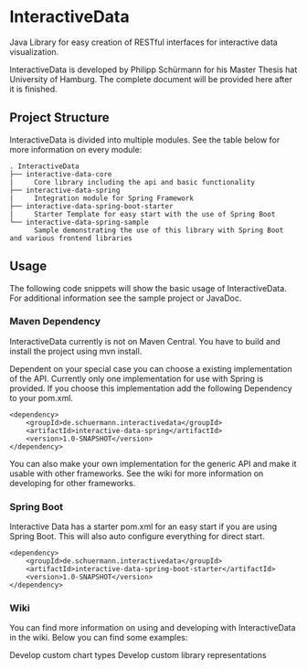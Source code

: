 # InteractiveData
Java Library for easy creation of RESTful interfaces for interactive data visualization.

InteractiveData is developed by Philipp Schürmann for his Master Thesis hat University of Hamburg.
The complete document will be provided here after it is finished.

## Project Structure
InteractiveData is divided into multiple modules. See the table below for more information on every module:
```
. InteractiveData
├── interactive-data-core
|     Core library including the api and basic functionality
├── interactive-data-spring
|     Integration module for Spring Framework
├── interactive-data-spring-boot-starter
|     Starter Template for easy start with the use of Spring Boot
└── interactive-data-spring-sample
      Sample demonstrating the use of this library with Spring Boot and various frontend libraries
```

## Usage
The following code snippets will show the basic usage of InteractiveData. For additional information see the sample 
project or JavaDoc.

### Maven Dependency
InteractiveData currently is not on Maven Central. You have to build and install the project using mvn install.

Dependent on your special case you can choose a existing implementation of the API.
Currently only one implementation for use with Spring is provided. If you choose this implementation add the following
Dependency to your pom.xml.
```
<dependency>
    <groupId>de.schuermann.interactivedata</groupId>
    <artifactId>interactive-data-spring</artifactId>
    <version>1.0-SNAPSHOT</version>
</dependency>
```
You can also make your own implementation for the generic API and make it usable with other frameworks.
See the wiki for more information on developing for other frameworks.

### Spring Boot
Interactive Data has a starter pom.xml for an easy start if you are using Spring Boot. This will also auto configure
everything for direct start.
```
<dependency>
    <groupId>de.schuermann.interactivedata</groupId>
    <artifactId>interactive-data-spring-boot-starter</artifactId>
    <version>1.0-SNAPSHOT</version>
</dependency>
```

### Wiki
You can find more information on using and developing with InteractiveData in the wiki. Below you can find some examples:

Develop custom chart types
Develop custom library representations